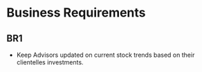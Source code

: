 # Business Requirements

## **BR1** 
- Keep Advisors updated on current stock trends based on their clientelles investments.
